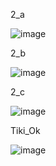 2_a

![image](https://github.com/user-attachments/assets/404ee1f9-6f92-4473-8923-fe42e2ecb086)

2_b

![image](https://github.com/user-attachments/assets/cfb1c947-dd40-4410-98ce-2fa361820a3b)

2_c

![image](https://github.com/user-attachments/assets/7ee0b0f7-00c6-4f62-9691-6549e95c766d)

Tiki_Ok

![image](https://github.com/user-attachments/assets/a3c11a02-caba-428a-aa77-dd839c10dc32)
